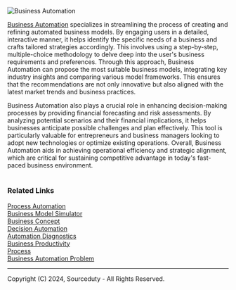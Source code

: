 ![Business Automation](https://github.com/sourceduty/Business_Automation/assets/123030236/833d59e4-8b8a-4725-9f7e-7afd43e2f3be)

[Business Automation](https://chat.openai.com/g/g-Y2GamnRIL-business-automation) specializes in streamlining the process of creating and refining automated business models. By engaging users in a detailed, interactive manner, it helps identify the specific needs of a business and crafts tailored strategies accordingly. This involves using a step-by-step, multiple-choice methodology to delve deep into the user's business requirements and preferences. Through this approach, Business Automation can propose the most suitable business models, integrating key industry insights and comparing various model frameworks. This ensures that the recommendations are not only innovative but also aligned with the latest market trends and business practices.

Business Automation also plays a crucial role in enhancing decision-making processes by providing financial forecasting and risk assessments. By analyzing potential scenarios and their financial implications, it helps businesses anticipate possible challenges and plan effectively. This tool is particularly valuable for entrepreneurs and business managers looking to adopt new technologies or optimize existing operations. Overall, Business Automation aids in achieving operational efficiency and strategic alignment, which are critical for sustaining competitive advantage in today's fast-paced business environment.

#
### Related Links

[Process Automation](https://github.com/sourceduty/Process_Automation)
<br>
[Business Model Simulator](https://chat.openai.com/g/g-C8QfN0boj-business-model-simulator)
<br>
[Business Concept](https://chat.openai.com/g/g-Xm4w9hlF5-business-concept)
<br>
[Decision Automation](https://chat.openai.com/g/g-yu3DyIRMI-decision-automation)
<br>
[Automation Diagnostics](https://chat.openai.com/g/g-gWvEGpNAa-automation-diagnostics)
<br>
[Business Productivity](https://chat.openai.com/g/g-Uk4TTZFxs-business-productivity)
<br>
[Process](https://github.com/sourceduty/Process)
<br>
[Business Automation Problem](https://github.com/sourceduty/Business_Automation_Problem)

***
Copyright (C) 2024, Sourceduty - All Rights Reserved.
